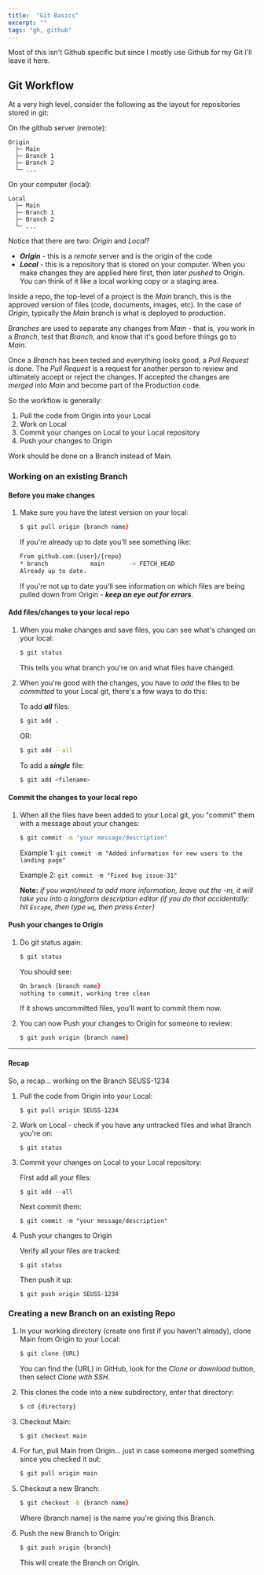 ```yaml
---
title:  "Git Basics"
excerpt: ""
tags: "gh, github"
---
```



Most of this isn't Github specific but since I mostly use Github for my Git I'll leave it here.

## Git Workflow

At a very high level, consider the following as the layout for repositories stored in git:

On the github server (remote):

```
Origin
  ├─ Main
  ├─ Branch 1
  ├─ Branch 2
  └─ ...
```

On your computer (local):

```
Local
  ├─ Main
  ├─ Branch 1
  ├─ Branch 2
  └─ ...
```

Notice that there are two: _Origin_ and _Local_?

- ***Origin*** - this is a _remote_ server and is the origin of the code
- ***Local*** - this is a repository that is stored on your computer. When you make changes they are applied here first, then later _pushed_ to Origin. You can think of it like a local working copy or a staging area.

Inside a repo, the top-level of a project is the _Main_ branch, this is the approved version of files (code, documents, images, etc). In the case of _Origin_, typically the _Main_ branch is what is deployed to production.

_Branches_ are used to separate any changes from _Main_ - that is, you work in a _Branch_, test that _Branch_, and know that it's good before things go to _Main_.

Once a _Branch_ has been tested and everything looks good, a _Pull Request_ is done. The _Pull Request_ is a request for another person to review and ultimately accept or reject the changes. If accepted the changes are _merged_ into _Main_ and become part of the Production code.

So the workflow is generally:

1. Pull the code from Origin into your Local
1. Work on Local
1. Commit your changes on Local to your Local repository
1. Push your changes to Origin

Work should be done on a Branch instead of Main.

### Working on an existing Branch

#### Before you make changes

1. Make sure you have the latest version on your local:

    ```zsh
    $ git pull origin {branch name}
    ```

    If you're already up to date you'll see something like:

    ```zsh
    From github.com:{user}/{repo}
    * branch            main       -> FETCH_HEAD
    Already up to date.

    ```

    If you're not up to date you'll see information on which files are being pulled down from Origin - ***keep an eye out for errors***.

#### Add files/changes to your local repo

1. When you make changes and save files, you can see what's changed on your local:

    ```zsh
    $ git status
    ```

    This tells you what branch you're on and what files have changed.

2. When you're good with the changes, you have to _add_ the files to be _committed_ to your Local git, there's a few ways to do this:

    To add ***all*** files:

    ```zsh
    $ git add .
    ```

    OR:

    ```zsh
    $ git add --all
    ```

    To add a ***single*** file:

    ```zsh
    $ git add <filename>
    ```

#### Commit the changes to your local repo

1. When all the files have been added to your Local git, you "commit" them with a message about your changes:

    ```zsh
    $ git commit -m "your message/description"
    ```

    Example 1: `git commit -m "Added information for new users to the landing page"`

    Example 2: `git commit -m "Fixed bug issue-31"`

    **Note:** _if you want/need to add more information, leave out the -m, it will take you into a longform description editor (if you do that accidentally: hit `Escape`, then type `wq`, then press `Enter`)_

#### Push your changes to Origin

1. Do git status again:

    ```zsh
    $ git status
    ```

    You should see:
 
    ```zsh
    On branch {branch name}
    nothing to commit, working tree clean
    ```
    
    If it shows uncommitted files, you'll want to commit them now.

2. You can now Push your changes to Origin for someone to review:

    ```zsh
    $ git push origin {branch name} 
    ```

----

#### Recap

So, a recap... working on the Branch SEUSS-1234

1. Pull the code from Origin into your Local:

    `$ git pull origin SEUSS-1234`

1. Work on Local - check if you have any untracked files and what Branch you're on:

    `$ git status`

1. Commit your changes on Local to your Local repository:

    First add all your files:

    `$ git add --all`

    Next commit them:

    `$ git commit -m "your message/description"`

1. Push your changes to Origin

    Verify all your files are tracked:

    `$ git status`

    Then push it up:

    `$ git push origin SEUSS-1234`

### Creating a new Branch on an existing Repo

1. In your working directory (create one first if you haven't already), clone Main from Origin to your Local:

    ```zsh
    $ git clone {URL}
    ```

    You can find the {URL} in GitHub, look for the _Clone or download_ button, then select _Clone with SSH_.

1. This clones the code into a new subdirectory, enter that directory:

    ```zsh
    $ cd {directory}
    ```

1. Checkout Main:

    ```zsh
    $ git checkout main
    ```

1. For fun, pull Main from Origin... just in case someone merged something since you checked it out:

    ```zsh
    $ git pull origin main
    ```

1. Checkout a new Branch:

    ```zsh
    $ git checkout -b {branch name}
    ```

    Where {branch name} is the name you're giving this Branch. 
1. Push the new Branch to Origin:

    ```zsh
    $ git push origin {branch}
    ```
    This will create the Branch on Origin.